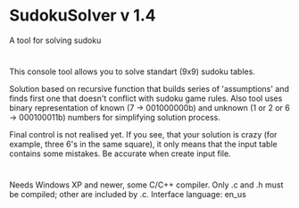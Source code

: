 # SudokuSolver v 1.4

A tool for solving sudoku

#

This console tool allows you to solve standart (9x9) sudoku tables.

Solution based on recursive function that builds series of 'assumptions'
and finds first one that doesn't conflict with sudoku game rules. Also
tool uses binary representation of known (7 -> 001000000b) and unknown
(1 or 2 or 6 -> 000100011b) numbers for simplifying solution process.

Final control is not realised yet. If you see, that your solution is
crazy (for example, three 6's in the same square), it only means that
the input table contains some mistakes. Be accurate when create input
file.

#

Needs Windows XP and newer, some C/C++ compiler. Only .c and .h must
be compiled; other are included by .c. Interface language: en_us
